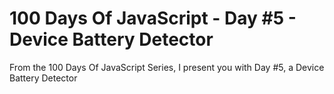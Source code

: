 # 100 Days Of JavaScript - Day #5 - Device Battery Detector
From the 100 Days Of JavaScript Series, I present you with Day #5, a Device Battery Detector
